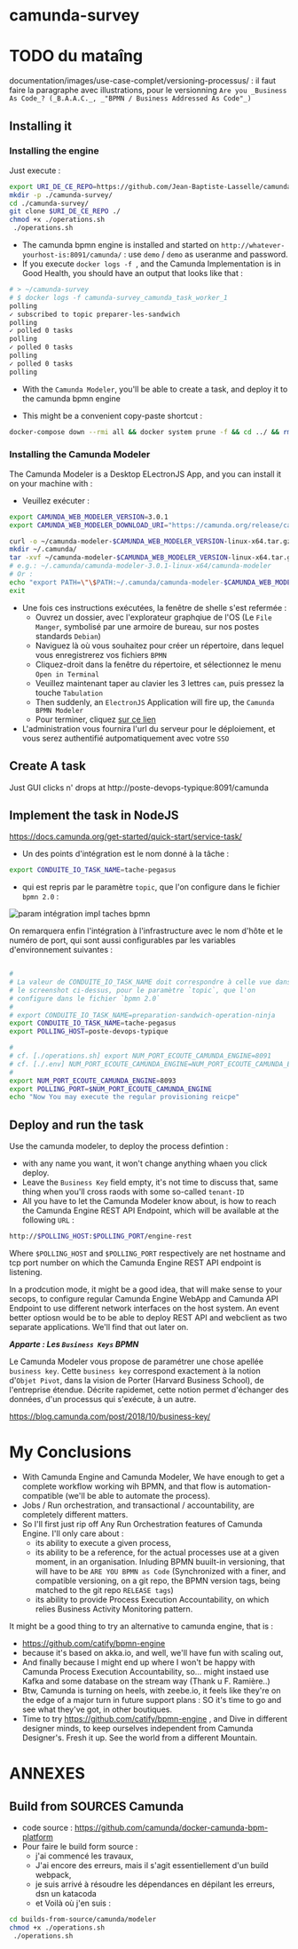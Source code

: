 # camunda-survey

# TODO du mataîng

documentation/images/use-case-complet/versioning-processus/ : il faut faire la paragraphe avec illustrations, pour
le versionning `Are you _Business As Code_? (_B.A.A.C._, _"BPMN / Business Addressed As Code"_)`

##  Installing it


### Installing the engine

Just execute :

```bash
export URI_DE_CE_REPO=https://github.com/Jean-Baptiste-Lasselle/camunda-survey
mkdir -p ./camunda-survey/
cd ./camunda-survey/
git clone $URI_DE_CE_REPO ./
chmod +x ./operations.sh
 ./operations.sh
```


* The camunda bpmn engine is installed and started on `http://whatever-yourhost-is:8091/camunda/` : use `demo` / `demo` as useranme and password.
* If you execute `docker logs -f `, and the Camunda Implementation is in Good Health, you should have an output that looks like that :
```bash
# > ~/camunda-survey
# $ docker logs -f camunda-survey_camunda_task_worker_1
polling
✓ subscribed to topic preparer-les-sandwich
polling
✓ polled 0 tasks
polling
✓ polled 0 tasks
polling
✓ polled 0 tasks
polling

```

* With the `Camunda Modeler`, you'll be able to create a task, and deploy it to the camunda bpmn engine

* This might be a convenient copy-paste shortcut :

```bash
docker-compose down --rmi all && docker system prune -f && cd ../ && rm -fr ./camunda-survey/
```

### Installing the Camunda Modeler

The Camunda Modeler is a Desktop ELectronJS App, and you can install it on your machine with :

* Veuillez exécuter :

```bash
export CAMUNDA_WEB_MODELER_VERSION=3.0.1
export CAMUNDA_WEB_MODELER_DOWNLOAD_URI="https://camunda.org/release/camunda-modeler/$CAMUNDA_WEB_MODELER_VERSION/camunda-modeler-$CAMUNDA_WEB_MODELER_VERSION-linux-x64.tar.gz"

curl -o ~/camunda-modeler-$CAMUNDA_WEB_MODELER_VERSION-linux-x64.tar.gz -L $CAMUNDA_WEB_MODELER_DOWNLOAD_URI
mkdir ~/.camunda/
tar -xvf ~/camunda-modeler-$CAMUNDA_WEB_MODELER_VERSION-linux-x64.tar.gz -C ~/.camunda/
# e.g.: ~/.camunda/camunda-modeler-3.0.1-linux-x64/camunda-modeler
# Or :
echo "export PATH=\"\$PATH:~/.camunda/camunda-modeler-$CAMUNDA_WEB_MODELER_VERSION-linux-x64/\"" >> ~/.bashrc
exit

```

* Une fois ces instructions exécutées, la fenêtre de shelle s'est refermée :
  * Ouvrez un dossier, avec l'explorateur graphqiue de l'OS (Le `File Manger`, symbolisé par une armoire de bureau, sur nos postes standards `Debian`)
  * Naviguez là où vous souhaitez pour créer un répertoire, dans lequel vous enregistrerez vos fichiers `BPMN`
  * Cliquez-droit dans la fenêtre du répertoire, et sélectionnez le menu `Open in Terminal`
  * Veuillez maintenant taper au clavier les 3 lettres `cam`, puis pressez la touche `Tabulation`
  * Then suddenly, an `ElectronJS` Application will fire up, the `Camunda BPMN Modeler`
  * Pour terminer, cliquez [sur ce lien](https://www.youtube.com/watch?v=3wZ_b_uUAdQ)
* L'administration vous fournira l'url du serveur pour le déploiement, et vous serez authentifié autpomatiquement avec votre `SSO`




##  Create A task

Just GUI clicks n' drops at http://poste-devops-typique:8091/camunda



## Implement the task in NodeJS

https://docs.camunda.org/get-started/quick-start/service-task/

* Un des points d'intégration est le nom donné à la tâche :
```bash
export CONDUITE_IO_TASK_NAME=tache-pegasus
```
* qui est repris par le paramètre `topic`, que l'on configure dans le fichier `bpmn 2.0` :

![param intégration impl taches bpmn](https://github.com/Jean-Baptiste-Lasselle/camunda-survey/raw/master/documentation/images/CAMUNDA_BPMN_TASK_IMPLEMENTATION_TOUS_LES_PARAMETRES_INTEGRATION_2019-04-13%2007-10-13.png)

On remarquera enfin l'intégration à l'infrastructure avec le nom d'hôte et le numéro de port, qui sont aussi configurables par les variables d'environnement suivantes :

```bash

# 
# La valeur de CONDUITE_IO_TASK_NAME doit correspondre à celle vue dans
# le screenshot ci-dessus, pour le paramètre `topic`, que l'on
# configure dans le fichier `bpmn 2.0`
#
# export CONDUITE_IO_TASK_NAME=preparation-sandwich-operation-ninja
export CONDUITE_IO_TASK_NAME=tache-pegasus
export POLLING_HOST=poste-devops-typique

# 
# cf. [./operations.sh] export NUM_PORT_ECOUTE_CAMUNDA_ENGINE=8091
# cf. [./.env] NUM_PORT_ECOUTE_CAMUNDA_ENGINE=NUM_PORT_ECOUTE_CAMUNDA_ENGINE_JINJA2_VAR
# 
export NUM_PORT_ECOUTE_CAMUNDA_ENGINE=8093
export POLLING_PORT=$NUM_PORT_ECOUTE_CAMUNDA_ENGINE
echo "Now You may execute the regular provisioning reicpe"
```

## Deploy and run the task

Use the camunda modeler, to deploy the process defintion :
* with any name you want, it won't change anything whaen you click deploy.
* Leave the `Business Key` field empty, it's not time to discuss that, same thing when you'll cross raods with some so-called `tenant-ID`
* All you have to let the Camunda Modeler know about, is how to reach the Camunda Engine REST API Endpoint, which will be available at the following `URL` :
```bash
http://$POLLING_HOST:$POLLING_PORT/engine-rest
```

Where `$POLLING_HOST` and `$POLLING_PORT` respectively are net hostname and tcp port number on which the Camunda Engine REST API endpoint is listening.

In a prodcution mode, it might be a good idea, that will make sense to your secops, to configure regular Camunda Engine WebApp and Camunda API Endpoint to use different network interfaces on the host system. An event better optiosn would be to be able to deploy REST API and webclient as two separate applications. We'll find that out later on.  


_**Apparte : Les `Business Keys` BPMN**_

Le Camunda Modeler vous propose de paramétrer une chose apellée `business key`. Cette `business key` correspond exactement à la notion d'`Objet Pivot`, dans la vision de Porter (Harvard Business School), de l'entreprise étendue. Décrite rapidemet, cette notion permet d'échanger des données, d'un processus qui s'exécute, à un autre.

https://blog.camunda.com/post/2018/10/business-key/

# My Conclusions

* With Camunda Engine and Camunda Modeler, We have enough to get a complete workflow working wih BPMN, and that flow is automation-compatible (we'll be able to automate the process).
* Jobs / Run orchestration, and transactional / accountability,  are completely different matters.
* So I'll first just rip off Any Run Orchestration features of Camunda Engine.  I'll only care about :
  * its ability to execute a given process,
  * its ability to be a reference, for the actual processes use at a given moment, in an organisation. Inluding BPMN buuilt-in versioning, that will have to be `ARE YOU BPMN as Code` (Synchronized with a finer, and compatible versioning, on a git repo, the BPMN version tags, being matched to the git repo `RELEASE tags`)
  * its ability to provide Process Execution Accountability, on which relies Business Activity Monitoring pattern.

It might be a good thing to try an alternative to camunda engine, that is :
* https://github.com/catify/bpmn-engine
* because it's based on akka.io, and well, we'll have fun with scaling out,
* And finally because I might end up where I won't be happy with Camunda Process Execution Accountability, so... might instaed use Kafka and some database on the stream way (Thank u F. Ramière..)
* Btw, Camunda is turning on heels, with zeebe.io, it feels like they're on the edge of a major turn in future support plans : SO it's time to go and see what they've got, in other boutiques.
* Time to try https://github.com/catify/bpmn-engine , and Dive in different designer minds, to keep ourselves independent from Camunda Designer's. Fresh it up. See the world from a different Mountain.


# ANNEXES

## Build from SOURCES Camunda

* code source : https://github.com/camunda/docker-camunda-bpm-platform
* Pour faire le build form source :
  * j'ai commencé les travaux,
  * J'ai encore des erreurs, mais il s'agit essentiellement d'un build webpack,
  * je suis arrivé à résoudre les dépendances en dépilant les erreurs, dsn un katacoda
  * et Voilà où j'en suis :


```bash
cd builds-from-source/camunda/modeler
chmod +x ./operations.sh
 ./operations.sh

```
